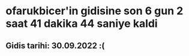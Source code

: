 # ofarukbicer'in gidisine son 6 gun 2 saat 41 dakika 44 saniye kaldi

## Gidis tarihi: 30.09.2022 :(